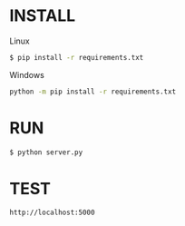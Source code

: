 INSTALL
=======
Linux
```bash
$ pip install -r requirements.txt
```
Windows
```bash
python -m pip install -r requirements.txt
```

RUN
===
```bash
$ python server.py
```

TEST
===
```html
http://localhost:5000
```
